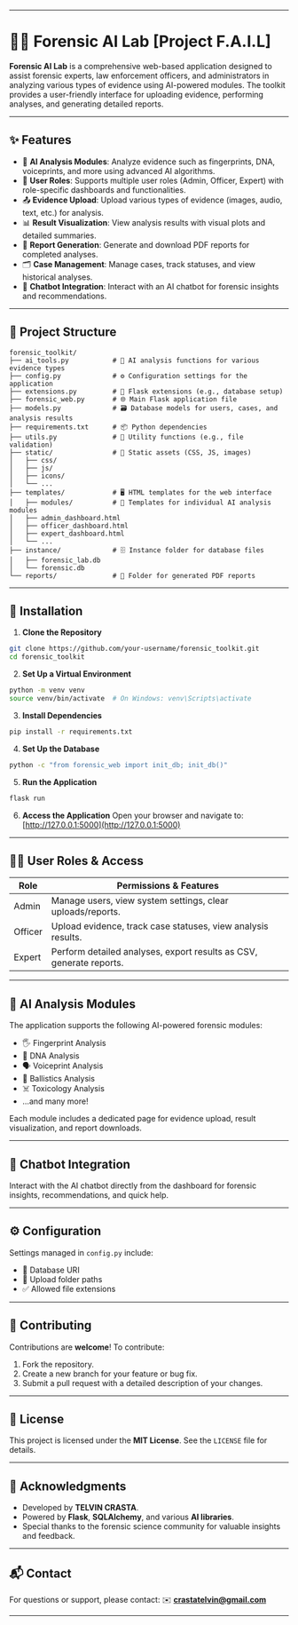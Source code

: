 
---

# 🕵️‍♂️ Forensic AI Lab \[Project F.A.I.L]

**Forensic AI Lab** is a comprehensive web-based application designed to assist forensic experts, law enforcement officers, and administrators in analyzing various types of evidence using AI-powered modules. The toolkit provides a user-friendly interface for uploading evidence, performing analyses, and generating detailed reports.

---

## ✨ Features

* 🤖 **AI Analysis Modules**: Analyze evidence such as fingerprints, DNA, voiceprints, and more using advanced AI algorithms.
* 👥 **User Roles**: Supports multiple user roles (Admin, Officer, Expert) with role-specific dashboards and functionalities.
* 📤 **Evidence Upload**: Upload various types of evidence (images, audio, text, etc.) for analysis.
* 📊 **Result Visualization**: View analysis results with visual plots and detailed summaries.
* 📄 **Report Generation**: Generate and download PDF reports for completed analyses.
* 🗂️ **Case Management**: Manage cases, track statuses, and view historical analyses.
* 💬 **Chatbot Integration**: Interact with an AI chatbot for forensic insights and recommendations.

---

## 📁 Project Structure

```
forensic_toolkit/
├── ai_tools.py           # 🤖 AI analysis functions for various evidence types
├── config.py             # ⚙️ Configuration settings for the application
├── extensions.py         # 🔌 Flask extensions (e.g., database setup)
├── forensic_web.py       # 🌐 Main Flask application file
├── models.py             # 🗃️ Database models for users, cases, and analysis results
├── requirements.txt      # 📦 Python dependencies
├── utils.py              # 🧰 Utility functions (e.g., file validation)
├── static/               # 📁 Static assets (CSS, JS, images)
│   ├── css/
│   ├── js/
│   ├── icons/
│   └── ...
├── templates/            # 🖥️ HTML templates for the web interface
│   ├── modules/          # 🔧 Templates for individual AI analysis modules
│   ├── admin_dashboard.html
│   ├── officer_dashboard.html
│   ├── expert_dashboard.html
│   └── ...
├── instance/             # 🗄️ Instance folder for database files
│   ├── forensic_lab.db
│   └── forensic.db
└── reports/              # 📑 Folder for generated PDF reports
```

---

## 🚀 Installation

1. **Clone the Repository**

```bash
git clone https://github.com/your-username/forensic_toolkit.git
cd forensic_toolkit
```

2. **Set Up a Virtual Environment**

```bash
python -m venv venv
source venv/bin/activate  # On Windows: venv\Scripts\activate
```

3. **Install Dependencies**

```bash
pip install -r requirements.txt
```

4. **Set Up the Database**

```bash
python -c "from forensic_web import init_db; init_db()"
```

5. **Run the Application**

```bash
flask run
```

6. **Access the Application**
   Open your browser and navigate to: [http://127.0.0.1:5000](http://127.0.0.1:5000)

---

## 🧑‍💼 User Roles & Access

| Role    | Permissions & Features                                              |
| ------- | ------------------------------------------------------------------- |
| Admin   | Manage users, view system settings, clear uploads/reports.          |
| Officer | Upload evidence, track case statuses, view analysis results.        |
| Expert  | Perform detailed analyses, export results as CSV, generate reports. |

---

## 🔬 AI Analysis Modules

The application supports the following AI-powered forensic modules:

* 🖐️ Fingerprint Analysis
* 🧬 DNA Analysis
* 🗣️ Voiceprint Analysis
* 🔫 Ballistics Analysis
* ☠️ Toxicology Analysis
* ...and many more!

Each module includes a dedicated page for evidence upload, result visualization, and report downloads.

---

## 🤖 Chatbot Integration

Interact with the AI chatbot directly from the dashboard for forensic insights, recommendations, and quick help.

---

## ⚙️ Configuration

Settings managed in `config.py` include:

* 🔗 Database URI
* 📂 Upload folder paths
* ✅ Allowed file extensions

---

## 🤝 Contributing

Contributions are **welcome**! To contribute:

1. Fork the repository.
2. Create a new branch for your feature or bug fix.
3. Submit a pull request with a detailed description of your changes.

---

## 📄 License

This project is licensed under the **MIT License**. See the `LICENSE` file for details.

---

## 🙏 Acknowledgments

* Developed by **TELVIN CRASTA**.
* Powered by **Flask**, **SQLAlchemy**, and various **AI libraries**.
* Special thanks to the forensic science community for valuable insights and feedback.

---

## 📬 Contact

For questions or support, please contact:
✉️ **[crastatelvin@gmail.com](mailto:crastatelvin@gmail.com)**

---

